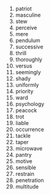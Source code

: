 1. patriot
2. masculine
3. stew
4. perceive
5. mere
6. pendulum
7. successive
8. thrill
9. thoroughly
10. versus
11. seemingly
12. shady
13. uniformly
14. priority
15. ward
16. psychology
17. peacock
18. trot
19. liable
20. occurrence
21. tackle
22. taper
23. microwave
24. pantry
25. motive
26. sensible
27. restrain
28. penetration
29. multitude